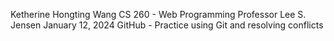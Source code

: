Ketherine Hongting Wang
CS 260 - Web Programming
Professor Lee S. Jensen
January 12, 2024
GitHub - Practice using Git and resolving conflicts
